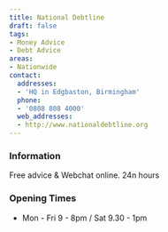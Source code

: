 ```yaml
---
title: National Debtline
draft: false
tags:
- Money Advice
- Debt Advice
areas:
- Nationwide
contact:
  addresses:
  - 'HQ in Edgbaston, Birmingham'
  phone:
  - '0808 808 4000'
  web_addresses:
  - http://www.nationaldebtline.org
---
```


### Information
Free advice & Webchat online. 24n hours

### Opening Times
* Mon - Fri  9 - 8pm / 
Sat 9.30 - 1pm

